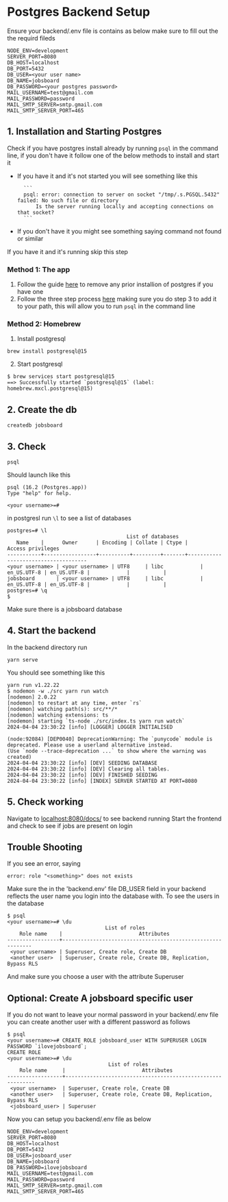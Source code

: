 # Postgres Backend Setup

Ensure your backend/.env file is contains as below make sure to fill out the the requird fileds

```
NODE_ENV=development
SERVER_PORT=8080
DB_HOST=localhost
DB_PORT=5432
DB_USER=<your user name>
DB_NAME=jobsboard
DB_PASSWORD=<your postgres password>
MAIL_USERNAME=test@gmail.com
MAIL_PASSWORD=password
MAIL_SMTP_SERVER=smtp.gmail.com
MAIL_SMTP_SERVER_PORT=465
```

## 1. Installation and Starting Postgres

Check if you have postgres install already by running ```psql``` in the command line, if you don't have it follow one of the below methods to install and start it

- If you have it and it's not started you will see something like this

        ```
        psql: error: connection to server on socket "/tmp/.s.PGSQL.5432" failed: No such file or directory
            Is the server running locally and accepting connections on that socket?
        ```

- If you don't have it you might see something saying command not found or similar

If you have it and it's running skip this step

### Method 1: The app

1. Follow the guide [here](https://postgresapp.com/documentation/remove.html) to remove any prior installion of postgres if you have one
2. Follow the three step process [here](https://postgresapp.com/) making sure you do step 3 to add it to your path, this will allow you to run ```psql``` in the command line

### Method 2: Homebrew

1. Install postgresql

```
brew install postgresql@15
```

2. Start postgresql

```
$ brew services start postgresql@15
==> Successfully started `postgresql@15` (label: homebrew.mxcl.postgresql@15)
```

## 2. Create the db

```
createdb jobsboard   
```

## 3. Check

```
psql
```

Should launch like this

```
psql (16.2 (Postgres.app))
Type "help" for help.

<your username>=# 
```

in postgresl run ```\l``` to see a list of databases

```
postgres=# \l
                                       List of databases
   Name    |      Owner      | Encoding | Collate | Ctype |          Access privileges          
-----------+-----------------+----------+---------+-------+-------------------------------------
<your username> | <your username> | UTF8     | libc            | en_US.UTF-8 | en_US.UTF-8 |            |           | 
jobsboard       | <your username> | UTF8     | libc            | en_US.UTF-8 | en_US.UTF-8 |            |           | 
postgres=# \q
$ 
```

Make sure there is a jobsboard database

## 4. Start the backend

In the backend directory run

```
yarn serve
```

You should see something like this

```
yarn run v1.22.22
$ nodemon -w ./src yarn run watch
[nodemon] 2.0.22
[nodemon] to restart at any time, enter `rs`
[nodemon] watching path(s): src/**/*
[nodemon] watching extensions: ts
[nodemon] starting `ts-node ./src/index.ts yarn run watch`
2024-04-04 23:30:22 [info] [LOGGER] LOGGER INITIALISED

(node:92084) [DEP0040] DeprecationWarning: The `punycode` module is deprecated. Please use a userland alternative instead.
(Use `node --trace-deprecation ...` to show where the warning was created)
2024-04-04 23:30:22 [info] [DEV] SEEDING DATABASE
2024-04-04 23:30:22 [info] [DEV] Clearing all tables.
2024-04-04 23:30:22 [info] [DEV] FINISHED SEEDING
2024-04-04 23:30:22 [info] [INDEX] SERVER STARTED AT PORT=8080
```

## 5. Check working

Navigate to [localhost:8080/docs/](http://localhost:8080/docs/) to see backend running
Start the frontend and check to see if jobs are present on login

## Trouble Shooting

If you see an error, saying

```
error: role "<something>" does not exists
```

Make sure the in the 'backend.env' file DB_USER field in your backend reflects the user name you login into the database with.
To see the users in the database

```
$ psql
<your username>=# \du
                                List of roles
    Role name    |                         Attributes                         
-----------------+------------------------------------------------------------
 <your username> | Superuser, Create role, Create DB
 <another user>  | Superuser, Create role, Create DB, Replication, Bypass RLS
```

And make sure you choose a user with the attribute Superuser

## Optional: Create A jobsboard specific user

If you do not want to leave your normal password in your backend/.env file you can create another user with a different password as follows

```
$ psql
<your username>=# CREATE ROLE jobsboard_user WITH SUPERUSER LOGIN PASSWORD `ilovejobsboard`;
CREATE ROLE
<your username>=# \du
                                 List of roles
    Role name     |                         Attributes                         
------------------+------------------------------------------------------------
 <your username>  | Superuser, Create role, Create DB
 <another user>   | Superuser, Create role, Create DB, Replication, Bypass RLS
 <jobsboard_user> | Superuser
```

Now you can setup you backend/.env file as below

```
NODE_ENV=development
SERVER_PORT=8080
DB_HOST=localhost
DB_PORT=5432
DB_USER=josboard_user
DB_NAME=jobsboard
DB_PASSWORD=ilovejobsboard
MAIL_USERNAME=test@gmail.com
MAIL_PASSWORD=password
MAIL_SMTP_SERVER=smtp.gmail.com
MAIL_SMTP_SERVER_PORT=465
```
